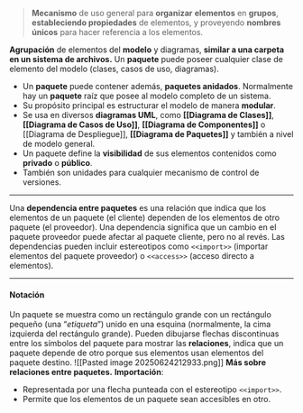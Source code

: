 > **Mecanismo** de uso general para **organizar** **elementos** en **grupos**, **estableciendo propiedades** de elementos, y proveyendo **nombres únicos** para hacer referencia a los elementos.

**Agrupación** de elementos del **modelo** y diagramas, **similar a una carpeta en un sistema de archivos.**
Un **paquete** puede poseer cualquier clase de elemento del modelo (clases, casos de uso, diagramas).
- Un **paquete** puede contener además, **paquetes anidados**. Normalmente hay un **paquete** raíz que posee al modelo completo de un sistema.
- Su propósito principal es estructurar el modelo de manera **modular**.
- Se usa en diversos **diagramas UML**, como **[[Diagrama de Clases]]**, **[[Diagrama de Casos de Uso]]**, **[[Diagrama de Componentes]]** o [[Diagrama de Despliegue]], **[[Diagrama de Paquetes]]** y también a nivel de modelo general.
- Un paquete define la **visibilidad** de sus elementos contenidos como **privado** o **público**.
- También son unidades para cualquier mecanismo de control de versiones.
****
Una **dependencia entre paquetes** es una relación que indica que los elementos de un paquete (el cliente) dependen de los elementos de otro paquete (el proveedor).
Una dependencia significa que un cambio en el paquete proveedor puede afectar al paquete cliente, pero no al revés.
Las dependencias pueden incluir estereotipos como `<<import>>` (importar elementos del paquete proveedor) o `<<access>>` (acceso directo a elementos).
****
#### **Notación**
Un paquete se muestra como un rectángulo grande con un rectángulo pequeño (una “*etiqueta*”) unido en una esquina (normalmente, la cima izquierda del rectángulo grande).
Pueden dibujarse flechas discontinuas entre los símbolos del paquete para mostrar las **relaciones**, indica que un paquete depende de otro porque sus elementos usan elementos del paquete destino.
![[Pasted image 20250624212933.png]]
**Más sobre relaciones entre paquetes.** **Importación**:
- Representada por una flecha punteada con el estereotipo `<<import>>`.
- Permite que los elementos de un paquete sean accesibles en otro.